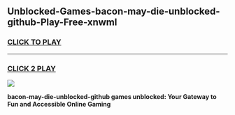 
## Unblocked-Games-bacon-may-die-unblocked-github-Play-Free-xnwml
<h3>
<a href="https://premium76.site?title=bacon-may-die-unblocked-github&ref=20M">CLICK TO PLAY</a></h3>
<hr>

<h3>
<a href="https://premium76.site?title=bacon-may-die-unblocked-github&ref=20M">CLICK 2 PLAY</a>
  
</h3>

<a href="https://premium76.site?title=bacon-may-die-unblocked-github&ref=19M"><img src="https://clearcache.store/games.png"></a>


**bacon-may-die-unblocked-github games unblocked: Your Gateway to Fun and Accessible Online Gaming**
